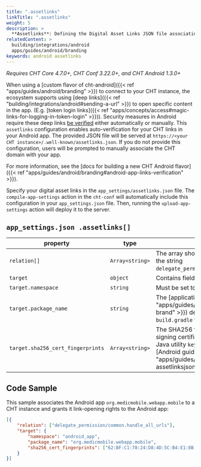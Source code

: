```yaml
---
title: ".assetlinks"
linkTitle: ".assetlinks"
weight: 5
description: >
  **Assetlinks**: Defining the Digital Asset Links JSON file associating your domain with your Android app.
relatedContent: >
  building/integrations/android
  apps/guides/android/branding
keywords: android assetlinks
---
```


*Requires CHT Core 4.7.0+, CHT Conf 3.22.0+, and CHT Android 1.3.0+*

When using a [custom flavor of cht-android]({{< ref "apps/guides/android/branding" >}}) to connect to your CHT instance, the ecosystem supports using [deep links]({{< ref "building/integrations/android#sending-a-url" >}}) to open specific content in the app. (E.g. [token login links]({{< ref "apps/concepts/access#magic-links-for-logging-in-token-login" >}})). Security measures in Android require these deep links [be verified](https://developer.android.com/training/app-links/verify-android-applinks) either automatically or manually.  This `assetlinks` configuration enables auto-verification for your CHT links in your Android app. The provided JSON file will be served at `https://<your CHT instance>/.well-known/assetlinks.json`. If you do not provide this configuration, users will be prompted to manually associate the CHT domain with your app.

For more information, see the [docs for building a new CHT Android flavor]({{< ref "apps/guides/android/branding#android-app-links-verification" >}}).

Specify your digital asset links in the `app_settings/assetlinks.json` file. The `compile-app-settings` action in the `cht-conf` will automatically include this configuration in your `app_settings.json` file. Then, running the `upload-app-settings` action will deploy it to the server.

## `app_settings.json .assetlinks[]`

| property                          | type             | description                                                                                                                                                                                                                        | required |
|-----------------------------------|------------------|------------------------------------------------------------------------------------------------------------------------------------------------------------------------------------------------------------------------------------|----------|
| `relation[]`                      | `Array<string>`  | The array should contain only one element: the string `delegate_permission/common.handle_all_urls`.                                                                                                                                | yes      |
| `target`                          | `object`         | Contains fields to identify associated apps.                                                                                                                                                                                       | yes      |
| `target.namespace`                | `string`         | Must be set to `android_app`.                                                                                                                                                                                                      | yes      |
| `target.package_name`             | `string`         | The [application ID]({{< ref "apps/guides/android/branding#2-new-brand" >}}) declared in the app's `build.gradle` file.                                                                                                            | yes      |
| `target.sha256_cert_fingerprints` | `Array<string>`  | The SHA256 fingerprints of your app’s signing certificate. You can get it with the Java utility `keytool`, see how exactly in our [Android guide]({{< ref "apps/guides/android/branding#hosting-assetlinksjson-with-the-cht" >}}). | yes      |

## Code Sample

This sample associates the Android app `org.medicmobile.webapp.mobile` to a CHT instance and grants it link-opening rights to the Android app:

```json
[{
	"relation": ["delegate_permission/common.handle_all_urls"],
	"target": {
		"namespace": "android_app",
		"package_name": "org.medicmobile.webapp.mobile",
		"sha256_cert_fingerprints": ["62:BF:C1:78:24:D8:4D:5C:B4:E1:8B:66:98:EA:14:16:57:6F:A4:E5:96:CD:93:81:B2:65:19:71:A7:80:EA:4D"]
	}
}]
```
